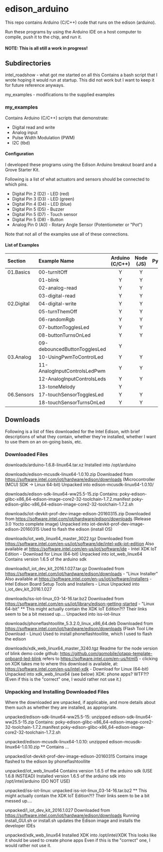 
# edison_arduino

This repo contains Arduino (C/C++) code that runs on the edison (arduino).

Run these programs by using the Arduino IDE on a host computer to compile, push it to the chip, and run it.

#### NOTE: This is all still a work in progress!

## Subdirectories

intel_roadshow - what got me started on all this
	Contains a bash script that I wrote hoping it would run at startup.
	This did not work but I want to keep it for future reference anyways.

my_examples - modifications to the supplied examples

### my_examples

Contains Arduino (C/C++) scripts that demonstrate:

* Digital read and write
* Analog input
* Pulse Width Modulation (PWM)
* I2C (tbd)

#### Configuration

I developed these programs using the Edison Arduino breakout board and a Grove Starter Kit.

Following is a list of what actuators and sensors should be connected to which pins.

* Digital Pin 2 (D2) - LED (red)
* Digital Pin 3 (D3) - LED (green)
* Digital Pin 4 (D4) - LED (blue)
* Digital Pin 5 (D5) - Buzzer
* Digital Pin 5 (D7) - Touch sensor
* Digital Pin 5 (D8) - Button
* Analog Pin 0 (A0) - Rotary Angle Sensor (Potentiometer or "Pot")

Note that not all of the examples use all of these connections.

#### List of Examples

| Section | Example Name | Arduino (C/C++) | Node (JS) | Python |
| :------ | :----------- | :-------------: | :-------: | :----: |
| 01.Basics | 00-turnItOff            | Y | Y | Y |
|           | 01-blink                | Y | Y | Y |
|           | 02-analog-read          | Y | Y | Y |
|           | 03-digital-read         | Y | Y | Y |
| 02.Digital | 04-digital-write       | Y | Y | Y |
|            | 05-turnThemOff         | Y | Y | Y |
|            | 06-randomRgb           | Y | Y | Y |
|            | 07-buttonTogglesLed    | Y | Y | Y |
|            | 08-buttonTurnsOnLed    | Y | Y | Y |
|            | 09-debouncedButtonTogglesLed | Y |   | Y |
| 03.Analog | 10-UsingPwmToControlLed       | Y | Y | Y |
|           | 11-AnalogInputControlsLedPwm  | Y | Y | Y |
|           | 12-AnalogInputControlsLeds    | Y | Y | Y |
|           | 13-toneMelody                 | Y |   |   |
| 06.Sensors | 17-touchSensorTogglesLed     | Y | Y | Y |
|            | 18-touchSensorTurnsOnLed     | Y | Y | Y |


## Downloads

Following is a list of files downloaded for the Intel Edison, with brief
descriptions of what they contain, whether they're installed,
whether I want to use them on an on-going basis, etc.

### Downloaded Files

downloads/arduino-1.6.8-linux64.tar.xz
	Installed into /opt/arduino

downloads/edison-mcusdk-linux64-1.0.10.zip
	Downloaded from https://software.intel.com/iot/hardware/edison/downloads (Microcontroller (MCU) SDK -> Linux 64-bit)
	Unpacked into edison-mcusdk-linux64-1.0.10/

downloads/edison-sdk-linux64-ww25.5-15.zip
	Contains:
		poky-edison-glibc-x86_64-edison-image-core2-32-toolchain-1.7.2.manifest
		poky-edison-glibc-x86_64-edison-image-core2-32-toolchain-1.7.2.sh

downloads/iot-devkit-prof-dev-image-edison-20160315.zip
	Downloaded from https://software.intel.com/iot/hardware/edison/downloads (Release 3.0 Yocto complete image)
	Unpacked into iot-devkit-prof-dev-image-edison-20160315
	Used to flash the edison (install OS)

downloads/iot_web_linux64_master_3022.tgz
	Downloaded from https://software.intel.com/en-us/iot/software/ide/intel-xdk-iot-edition
	Also available at https://software.intel.com/en-us/iot/software/ide - Intel XDK IoT Edition - Download for Linux (64-bit)
	Unpacked into iot_web_linux64
	Contains version 1.6.5 of the arduino sdk

downloads/l_iot_dev_kit_2016.1.027.tar.gz
	Downloaded from https://software.intel.com/iot/hardware/edison/downloads - "Linux Installer"
	Also available at https://software.intel.com/en-us/iot/software/installers - Intel Edison Board Setup Tools and Installers - Linux
	Unpacked into l_iot_dev_kit_2016.1.027

downloads/iss-iot-linux_03-14-16.tar.bz2
	Downloaded from https://software.intel.com/en-us/iot/library/edison-getting-started - "Linux 64-bit"
**	This might actually contain the XDK IoT Edition?!?  Their links seem to be a bit messed up....
	Unpacked into iss-iot-linux

downloads/phoneflashtoollite_5.3.2.0_linux_x86_64.deb
	Downloaded from https://software.intel.com/iot/hardware/edison/downloads (Flash Tool Lite Download - Linux)
	Used to install phoneflashtoollite, which I used to flash the edison

downloads/xdk_web_linux64_master_3240.tgz
	Readme for the node version of blink demo code github: https://github.com/gomobile/iotapp-template-onboard-led-blink
	  refers to https://software.intel.com/en-us/html5 - clicking on XDK takes me to
	  where this download is available, at: https://software.intel.com/en-us/intel-xdk - Download for Linux (64-bit)
	Unpacked into xdk_web_linux64 (see below)
	XDK: phone apps? WTF?!?  (Even if this is the "correct" one, I would rather not use it.)

### Unpacking and Installing Downloaded Files

Where the downloaded are unpacked, if applicable, and more details about them such as whether they are installed, as appropriate.

unpacked/edison-sdk-linux64-ww25.5-15: unzipped edison-sdk-linux64-ww25.5-15.zip
	Contains:
		poky-edison-glibc-x86_64-edison-image-core2-32-toolchain-1.7.2.manifest
		poky-edison-glibc-x86_64-edison-image-core2-32-toolchain-1.7.2.sh

unpacked/edison-mcusdk-linux64-1.0.10: unzipped edison-mcusdk-linux64-1.0.10.zip
**	Contains ...

unpacked/iot-devkit-prof-dev-image-edison-20160315
	Contains image flashed to the edison by phoneflashtoollite

unpacked/iot_web_linux64
	Contains version 1.6.5 of the arduino sdk (USE 1.6.8 INSTEAD)
	Installed version 1.6.5 of the arduino sdk into /opt/intel/arduino (DO NOT USE)

unpacked/iss-iot-linux: unpacked iss-iot-linux_03-14-16.tar.bz2
**	This might actually contain the XDK IoT Edition?!?  Their links seem to be a bit messed up....

unpacked/l_iot_dev_kit_2016.1.027
	Downloaded from https://software.intel.com/iot/hardware/edison/downloads
	Running install_GUI.sh or install.sh updates the Edison image and installs the developer IDEs

unpacked/xdk_web_linux64
	Installed XDK into /opt/intel/XDK
	This looks like it should be used to create phone apps
	Even if this is the "correct" one, I would rather not use it.

